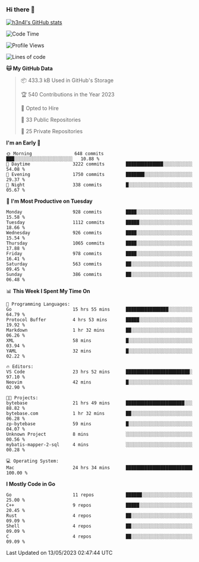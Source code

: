 ### Hi there 👋

[![h3n4l's GitHub stats](https://github-readme-stats.vercel.app/api?username=h3n4l&count_private=true&show_icons=true&theme=radical)](https://github.com/h3n4l/github-readme-stats)

<!--START_SECTION:waka-->
![Code Time](http://img.shields.io/badge/Code%20Time-1%2C219%20hrs-blue)

![Profile Views](http://img.shields.io/badge/Profile%20Views-0-blue)

![Lines of code](https://img.shields.io/badge/From%20Hello%20World%20I%27ve%20Written-3.0%20million%20lines%20of%20code-blue)

**🐱 My GitHub Data** 

> 📦 433.3 kB Used in GitHub's Storage 
 > 
> 🏆 540 Contributions in the Year 2023
 > 
> 💼 Opted to Hire
 > 
> 📜 33 Public Repositories 
 > 
> 🔑 25 Private Repositories 
 > 
**I'm an Early 🐤** 

```text
🌞 Morning                648 commits         ███░░░░░░░░░░░░░░░░░░░░░░   10.88 % 
🌆 Daytime                3222 commits        ██████████████░░░░░░░░░░░   54.08 % 
🌃 Evening                1750 commits        ███████░░░░░░░░░░░░░░░░░░   29.37 % 
🌙 Night                  338 commits         █░░░░░░░░░░░░░░░░░░░░░░░░   05.67 % 
```
📅 **I'm Most Productive on Tuesday** 

```text
Monday                   928 commits         ████░░░░░░░░░░░░░░░░░░░░░   15.58 % 
Tuesday                  1112 commits        █████░░░░░░░░░░░░░░░░░░░░   18.66 % 
Wednesday                926 commits         ████░░░░░░░░░░░░░░░░░░░░░   15.54 % 
Thursday                 1065 commits        ████░░░░░░░░░░░░░░░░░░░░░   17.88 % 
Friday                   978 commits         ████░░░░░░░░░░░░░░░░░░░░░   16.41 % 
Saturday                 563 commits         ██░░░░░░░░░░░░░░░░░░░░░░░   09.45 % 
Sunday                   386 commits         ██░░░░░░░░░░░░░░░░░░░░░░░   06.48 % 
```


📊 **This Week I Spent My Time On** 

```text
💬 Programming Languages: 
Go                       15 hrs 55 mins      ████████████████░░░░░░░░░   64.79 % 
Protocol Buffer          4 hrs 53 mins       █████░░░░░░░░░░░░░░░░░░░░   19.92 % 
Markdown                 1 hr 32 mins        ██░░░░░░░░░░░░░░░░░░░░░░░   06.26 % 
XML                      58 mins             █░░░░░░░░░░░░░░░░░░░░░░░░   03.94 % 
YAML                     32 mins             █░░░░░░░░░░░░░░░░░░░░░░░░   02.22 % 

🔥 Editors: 
VS Code                  23 hrs 52 mins      ████████████████████████░   97.10 % 
Neovim                   42 mins             █░░░░░░░░░░░░░░░░░░░░░░░░   02.90 % 

🐱‍💻 Projects: 
bytebase                 21 hrs 49 mins      ██████████████████████░░░   88.82 % 
bytebase.com             1 hr 32 mins        ██░░░░░░░░░░░░░░░░░░░░░░░   06.28 % 
zp-bytebase              59 mins             █░░░░░░░░░░░░░░░░░░░░░░░░   04.07 % 
Unknown Project          8 mins              ░░░░░░░░░░░░░░░░░░░░░░░░░   00.56 % 
mybatis-mapper-2-sql     4 mins              ░░░░░░░░░░░░░░░░░░░░░░░░░   00.28 % 

💻 Operating System: 
Mac                      24 hrs 34 mins      █████████████████████████   100.00 % 
```

**I Mostly Code in Go** 

```text
Go                       11 repos            ██████░░░░░░░░░░░░░░░░░░░   25.00 % 
C++                      9 repos             █████░░░░░░░░░░░░░░░░░░░░   20.45 % 
Rust                     4 repos             ██░░░░░░░░░░░░░░░░░░░░░░░   09.09 % 
Shell                    4 repos             ██░░░░░░░░░░░░░░░░░░░░░░░   09.09 % 
C                        4 repos             ██░░░░░░░░░░░░░░░░░░░░░░░   09.09 % 
```




 Last Updated on 13/05/2023 02:47:44 UTC
<!--END_SECTION:waka-->

